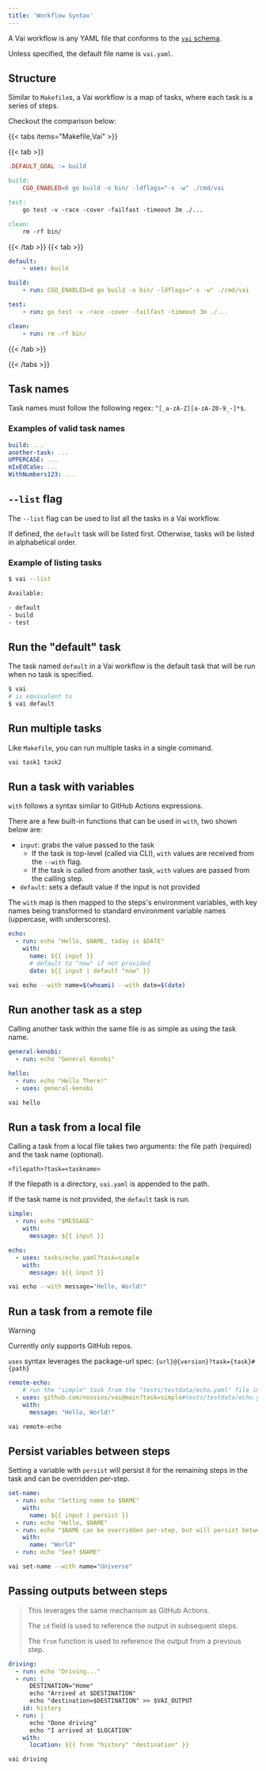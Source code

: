 ```yaml
---
title: 'Workflow Syntax'
---
```


A Vai workflow is any YAML file that conforms to the [`vai` schema](./schema-validation.md#raw-schema).

Unless specified, the default file name is `vai.yaml`.

## Structure

Similar to `Makefile`s, a Vai workflow is a map of tasks, where each task is a series of steps.

Checkout the comparison below:

{{< tabs items="Makefile,Vai" >}}

  {{< tab >}}

```makefile {filename="Makefile"}
.DEFAULT_GOAL := build

build:
	CGO_ENABLED=0 go build -o bin/ -ldflags="-s -w" ./cmd/vai

test:
	go test -v -race -cover -failfast -timeout 3m ./...

clean:
	rm -rf bin/
```

  {{< /tab >}}
  {{< tab >}}

```yaml {filename="vai.yaml"}
default:
    - uses: build

build:
    - run: CGO_ENABLED=0 go build -o bin/ -ldflags="-s -w" ./cmd/vai

test:
    - run: go test -v -race -cover -failfast -timeout 3m ./...

clean:
    - run: rm -rf bin/
```

  {{< /tab >}}

{{< /tabs >}}

## Task names

Task names must follow the following regex: `^[_a-zA-Z][a-zA-Z0-9_-]*$`.

### Examples of valid task names

```yaml
build: ...
another-task: ...
UPPERCASE: ...
mIxEdCaSe: ...
WithNumbers123: ...
```

## `--list` flag

The `--list` flag can be used to list all the tasks in a Vai workflow.

If defined, the `default` task will be listed first. Otherwise, tasks will be listed in alphabetical order.

### Example of listing tasks

```sh
$ vai --list

Available:

- default
- build
- test
```

## Run the "default" task

The task named `default` in a Vai workflow is the default task that will be run when no task is specified.

```sh
$ vai
# is equivalent to
$ vai default
```

## Run multiple tasks

Like `Makefile`, you can run multiple tasks in a single command.

```sh
vai task1 task2
```

## Run a task with variables

`with` follows a syntax similar to GitHub Actions expressions.

There are a few built-in functions that can be used in `with`, two shown below are:

- `input`: grabs the value passed to the task
  - If the task is top-level (called via CLI), `with` values are received from the `--with` flag.
  - If the task is called from another task, `with` values are passed from the calling step.
- `default`: sets a default value if the input is not provided

The `with` map is then mapped to the steps's environment variables, with key names being transformed to standard environment variable names (uppercase, with underscores).

```yaml {filename="vai.yaml"}
echo:
  - run: echo "Hello, $NAME, today is $DATE"
    with:
      name: ${{ input }}
      # default to "now" if not provided
      date: ${{ input | default "now" }}
```

```sh
vai echo --with name=$(whoami) --with date=$(date)
```

## Run another task as a step

Calling another task within the same file is as simple as using the task name.

```yaml {filename="vai.yaml"}
general-kenobi:
  - run: echo "General Kenobi"

hello:
  - run: echo "Hello There!"
  - uses: general-kenobi
```

```sh
vai hello
```

## Run a task from a local file

Calling a task from a local file takes two arguments: the file path (required) and the task name (optional).

`<filepath>?task=<taskname>`

If the filepath is a directory, `vai.yaml` is appended to the path.

If the task name is not provided, the `default` task is run.

```yaml {filename="tasks/echo.yaml"}
simple:
  - run: echo "$MESSAGE"
    with:
      message: ${{ input }}
```

```yaml {filename="vai.yaml"}
echo:
  - uses: tasks/echo.yaml?task=simple
    with:
      message: ${{ input }}
```

```sh
vai echo --with message="Hello, World!"
```

## Run a task from a remote file

> [!WARNING]
> Currently only supports GitHub repos.
>
> `uses` syntax leverages the package-url spec: `{url}@{version}?task={task}#{path}`

```yaml {filename="vai.yaml"}
remote-echo:
    # run the "simple" task from the "tests/testdata/echo.yaml" file in the "github.com/noxsios/vai" repo on the "main" branch
  - uses: github.com/noxsios/vai@main?task=simple#tests/testdata/echo.yaml
    with:
      message: "Hello, World!"
```

```sh
vai remote-echo
```

## Persist variables between steps

Setting a variable with `persist` will persist it for the remaining steps in the task
and can be overridden per-step.

```yaml {filename="vai.yaml",hl_lines=[4]}
set-name:
  - run: echo "Setting name to $NAME"
    with:
      name: ${{ input | persist }}
  - run: echo "Hello, $NAME"
  - run: echo "$NAME can be overridden per-step, but will persist between steps"
    with:
      name: "World"
  - run: echo "See? $NAME"
```

```sh
vai set-name --with name="Universe"
```

## Passing outputs between steps

> This leverages the same mechanism as GitHub Actions.
>
> The `id` field is used to reference the output in subsequent steps.
>
> The `from` function is used to reference the output from a previous step.

```yaml {filename="vai.yaml",hl_lines=[6,7,12]}
driving:
  - run: echo "Driving..."
  - run: |
      DESTINATION="Home"
      echo "Arrived at $DESTINATION"
      echo "destination=$DESTINATION" >> $VAI_OUTPUT
    id: history
  - run: |
      echo "Done driving"
      echo "I arrived at $LOCATION"
    with:
      location: ${{ from "history" "destination" }}
```

```sh
vai driving
```
